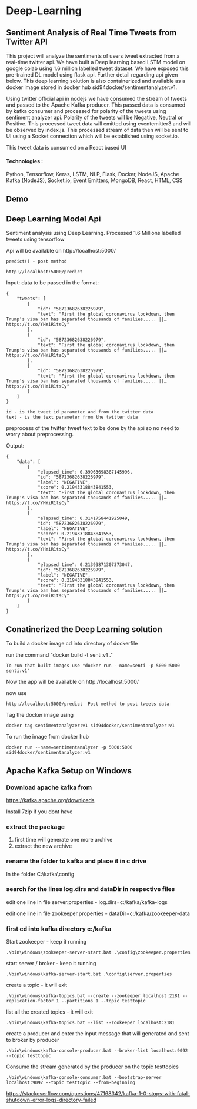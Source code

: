 # Deep-Learning

## Sentiment Analysis of Real Time Tweets from Twitter API

This project will analyze the sentiments of users tweet extracted from a real-time twitter api. We have built a Deep learning based LSTM model on google colab using 1.6 million labelled tweet dataset. We have exposed this pre-trained DL model using flask api. Further detail regarding api given below. This deep learning solution is also containerized and available as a docker image stored in docker hub sid94docker/sentimentanalyzer:v1. 

Using twitter official api in nodejs we have consumed the stream of tweets and passed to the Apache Kafka producer. This passed data is consumed by kafka consumer and processed for polarity of the tweets using sentiment analyzer api. Polarity of the tweets will be Negative, Neutral or Positive. This processed tweet data will emitted using eventemitter3 and will be observed by index.js. This processed stream of data then will be sent to UI using a Socket connection which will be extablished using socket.io.

This tweet data is consumed on a React based UI

  #### Technologies :
  Python, Tensorflow, Keras, LSTM, NLP, Flask, Docker, NodeJS, Apache Kafka (NodeJS), Socket.io, Event Emitters, MongoDB, React, HTML, CSS

## Demo

## Deep Learning Model Api

Sentiment analysis using Deep Learning. Processed 1.6 Millions labelled tweets using tensorflow

Api will be available on http://localhost:5000/

```
predict() - post method
```

```
http://localhost:5000/predict 
```

Input: 
data to be passed in the format:

```
{
	"tweets": [
		{
			"id": "58723682638226979",
			"text": "First the global coronavirus lockdown, then Trump's visa ban has separated thousands of families..... ||… https://t.co/YHYiR1tsCy"
		},
		{
			"id": "58723682638226979",
			"text": "First the global coronavirus lockdown, then Trump's visa ban has separated thousands of families..... ||… https://t.co/YHYiR1tsCy"
		},
		{
			"id": "58723682638226979",
			"text": "First the global coronavirus lockdown, then Trump's visa ban has separated thousands of families..... ||… https://t.co/YHYiR1tsCy"
		}
	]
}
```

```
id - is the tweet id parameter and from the twitter data
text - is the text parameter from the twitter data
```

preprocess of the twitter tweet text to be done by the api so no need to worry about preprocessing.

Output: 

```
{
    "data": [
        {
            "elapsed_time": 0.39963698387145996,
            "id": "58723682638226979",
            "label": "NEGATIVE",
            "score": 0.21943318843841553,
            "text": "First the global coronavirus lockdown, then Trump's visa ban has separated thousands of families..... ||… https://t.co/YHYiR1tsCy"
        },
        {
            "elapsed_time": 0.3141758441925049,
            "id": "58723682638226979",
            "label": "NEGATIVE",
            "score": 0.21943318843841553,
            "text": "First the global coronavirus lockdown, then Trump's visa ban has separated thousands of families..... ||… https://t.co/YHYiR1tsCy"
        },
        {
            "elapsed_time": 0.21393871307373047,
            "id": "58723682638226979",
            "label": "NEGATIVE",
            "score": 0.21943318843841553,
            "text": "First the global coronavirus lockdown, then Trump's visa ban has separated thousands of families..... ||… https://t.co/YHYiR1tsCy"
        }
    ]
}
```
## Conatinerized the Deep Learning solution

To build a docker image cd into directory of dockerfile

run the command "docker build -t senti:v1 ."

```
To run that built images use "docker run --name=senti -p 5000:5000 senti:v1" 
```

Now the app will be available on http://localhost:5000/

now use
```
http://localhost:5000/predict  Post method to post tweets data
```



Tag the docker image using

```
docker tag sentimentanalyzer:v1 sid94docker/sentimentanalyzer:v1
```

To run the image from docker hub

```
docker run --name=sentimentanalyzer -p 5000:5000 sid94docker/sentimentanalyzer:v1
```

## Apache Kafka Setup on Windows

### Download apache kafka from 

https://kafka.apache.org/downloads

Install 7zip if you dont have

### extract the package

 1. first time will generate one more archive
 2. extract the new archive

### rename the folder to kafka and place it in c drive

In the folder C:\kafka\config

### search for the lines log.dirs and dataDir in respective files

edit one line in file server.properties - log.dirs=c:/kafka/kafka-logs

edit one line in file zookeeper.properties - dataDir=c:/kafka/zookeeper-data


### first cd into kafka directory c:/kafka

Start zookeeper - keep it running

```
.\bin\windows\zookeeper-server-start.bat .\config\zookeeper.properties
```
start server / broker - keep it running
```
.\bin\windows\kafka-server-start.bat .\config\server.properties
```

create a topic - it will exit
```
.\bin\windows\kafka-topics.bat --create --zookeeper localhost:2181 --replication-factor 1 --partitions 1 --topic testtopic
```

list all the created topics - it will exit
```
.\bin\windows\kafka-topics.bat --list --zookeeper localhost:2181
```

create a producer and enter the input message that will generated and sent to broker by producer
```
.\bin\windows\kafka-console-producer.bat --broker-list localhost:9092 --topic testtopic
```
Consume the stream generated by the producer on the topic testtopics
```
.\bin\windows\kafka-console-consumer.bat --bootstrap-server localhost:9092 --topic testtopic --from-beginning
```

https://stackoverflow.com/questions/47168342/kafka-1-0-stops-with-fatal-shutdown-error-logs-directory-failed
